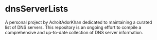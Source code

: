 # dnsServerLists
A personal project by AdroitAdorKhan dedicated to maintaining a curated list of DNS servers. This repository is an ongoing effort to compile a comprehensive and up-to-date collection of DNS server information.

